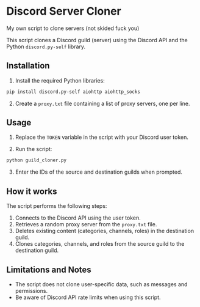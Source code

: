 # Discord Server Cloner

My own script to clone servers (not skided fuck you)

This script clones a Discord guild (server) using the Discord API and the Python `discord.py-self` library.

## Installation

1. Install the required Python libraries:

```bash
pip install discord.py-self aiohttp aiohttp_socks
```

2. Create a `proxy.txt` file containing a list of proxy servers, one per line.

## Usage

1. Replace the `TOKEN` variable in the script with your Discord user token.

2. Run the script:

```bash
python guild_cloner.py
```

3. Enter the IDs of the source and destination guilds when prompted.

## How it works

The script performs the following steps:

1. Connects to the Discord API using the user token.
2. Retrieves a random proxy server from the `proxy.txt` file.
3. Deletes existing content (categories, channels, roles) in the destination guild.
4. Clones categories, channels, and roles from the source guild to the destination guild.

## Limitations and Notes

- The script does not clone user-specific data, such as messages and permissions.
- Be aware of Discord API rate limits when using this script.
